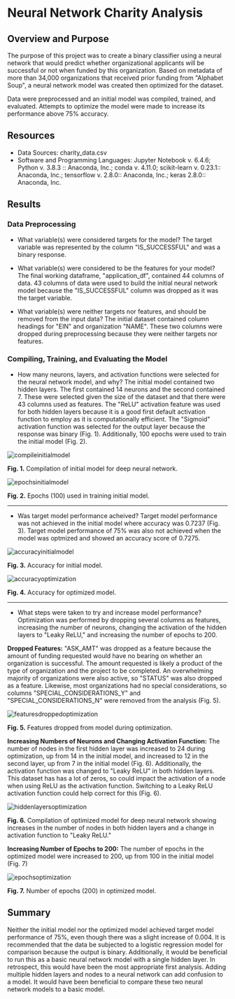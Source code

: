 # Neural Network Charity Analysis
## Overview and Purpose
The purpose of this project was to create a binary classifier using a neural network that would predict whether organizational applicants will be successful or not when funded by this organization.  Based on metadata of more than 34,000 organizations that received prior funding from "Alphabet Soup", a neural network model was created then optimized for the dataset.  

Data were preprocessed and an initial model was compiled, trained, and evaluated.  Attempts to optimize the model were made to increase its performance above 75% accuracy.

## Resources
- Data Sources: charity_data.csv
- Software and Programming Languages: Jupyter Notebook v. 6.4.6; Python v. 3.8.3 :: Anaconda, Inc.; conda v. 4.11.0; scikit-learn v. 0.23.1:: Anaconda, Inc.; tensorflow v. 2.8.0:: Anaconda, Inc.; keras 2.8.0:: Anaconda, Inc.

## Results
### **Data Preprocessing**
 - What variable(s) were considered targets for the model?  The target variable was represented by the column "IS_SUCCESSFUL" and was a binary response.

 - What variable(s) were considered to be the features for your model?  The final working dataframe, "application_df", contained 44 columns of data.   43 columns of data were used to build the initial neural network model because the "IS_SUCCESSFUL" column was dropped as it was the target variable.

 - What variable(s) were neither targets nor features, and should be removed from the input data?  The initial dataset contained column headings for "EIN" and organization "NAME".  These two columns were dropped during preprocessing because they were neither targets nor features.


### **Compiling, Training, and Evaluating the Model**
 - How many neurons, layers, and activation functions were selected for the neural network model, and why?  The initial model contained two hidden layers.  The first contained 14 neurons and the second contained 7.  These were selected given the size of the dataset and that there were 43 columns used as features.  The "ReLU" activation feature was used for both hidden layers because it is a good first default activation function to employ as it is computationally efficient.  The "Sigmoid" activation function was selected for the output layer because the response was binary (Fig. 1).  Additionally, 100 epochs were used to train the initial model (Fig. 2). 

![compileinitialmodel](https://user-images.githubusercontent.com/95387273/165788113-52c79335-2ab2-4bfd-8679-da51c7bbd889.png)

**Fig. 1.** Compilation of initial model for deep neural network.

![epochsinitialmodel](https://user-images.githubusercontent.com/95387273/165788916-ed49cd2e-c4c6-4215-a08c-9ee9c5a0c86c.png)

**Fig. 2.** Epochs (100) used in training initial model.

______________________________________________________________________________________________________________________________________________________________________

 - Was target model performance acheived?  Target model performance was not achieved in the initial model where accuracy was 0.7237 (Fig. 3).  Target model performance of 75% was also not achieved when the model was optmized and showed an accuracy score of 0.7275.

![accuracyinitialmodel](https://user-images.githubusercontent.com/95387273/165790022-b2904c5a-5fea-49e2-8ffd-42dc3050bc54.png)

**Fig. 3.** Accuracy for initial model.

![accuracyoptimization](https://user-images.githubusercontent.com/95387273/165790817-712514b0-7436-452c-8f88-f0088d2f9529.png)

**Fig. 4.** Accuracy for optimized model.

______________________________________________________________________________________________________________________________________________________________________

 - What steps were taken to try and increase model performance? Optimization was performed by dropping several columns as features, increasing the number of neurons, changing the activation of the hidden layers to "Leaky ReLU," and increasing the number of epochs to 200.

**Dropped Features:**  "ASK_AMT" was dropped as a feature because the amount of funding requested would have no bearing on whether an organization is successful. The amount requested is likely a product of the type of organization and the project to be completed. An overwhelming majority of organizations were also active, so "STATUS" was also dropped as a feature.  Likewise, most organizations had no special considerations, so columns "SPECIAL_CONSIDERATIONS_Y" and "SPECIAL_CONSIDERATIONS_N" were removed from the analysis (Fig. 5).

![featuresdroppedoptimization](https://user-images.githubusercontent.com/95387273/165794371-2ba52b2c-7197-4476-971e-bf88915c1f17.png)

**Fig. 5.** Features dropped from model during optimization.

**Increasing Numbers of Neurons and Changing Activation Function:**  The number of nodes in the first hidden layer was increased to 24 during optimization, up from 14 in the initial model, and increased to 12 in the second layer, up from 7 in the initial model (Fig. 6).  Additionally, the activation function was changed to "Leaky ReLU" in both hidden layers.  This dataset has has a lot of zeros, so could impact the activation of a node when using ReLU as the activation function.  Switching to a Leaky ReLU activation function could help correct for this (Fig. 6).

![hiddenlayersoptimization](https://user-images.githubusercontent.com/95387273/165799576-c72fdf45-d87a-49ea-b910-6d9c1ae6e578.png)

**Fig. 6.**  Compilation of optimized model for deep neural network showing increases in the number of nodes in both hidden layers and a change in activation function to "Leaky ReLU."

**Increasing Number of Epochs to 200:**  The number of epochs in the optimized model were increased to 200, up from 100 in the initial model (Fig. 7)

![epochsoptimization](https://user-images.githubusercontent.com/95387273/165799982-9cdb8e37-50be-4db1-bf30-260c16362218.png)

**Fig. 7.**  Number of epochs (200) in optimized model.


## Summary
Neither the initial model nor the optimized model achieved target model performance of 75%, even though there was a slight increase of 0.004.  It is recommended that the data be subjected to a logistic regression model for comparison because the output is binary.  Additionally, it would be beneficial to run this as a basic neural network model with a single hidden layer.  In retrospect, this would have been the most appropriate first analysis.  Adding multiple hidden layers and nodes to a neural network can add confusion to a model.  It would have been beneficial to compare these two neural network models to a basic model.
